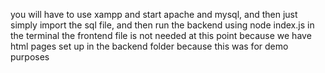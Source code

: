you will have to use xampp and start apache and mysql, and then just simply import the sql file, and then run the backend using node index.js in the terminal
the frontend file is not needed at this point because we have html pages set up in the backend folder because this was for demo purposes
